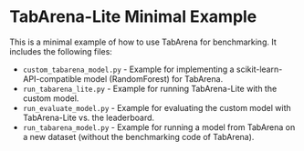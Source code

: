 # TabArena-Lite Minimal Example

This is a minimal example of how to use TabArena for benchmarking. 
It includes the following files:

- `custom_tabarena_model.py` - Example for implementing a scikit-learn-API-compatible 
  model (RandomForest) for TabArena.
- `run_tabarena_lite.py` - Example for running TabArena-Lite with the custom model.
- `run_evaluate_model.py` - Example for evaluating the custom model with TabArena-Lite vs. the leaderboard.
- `run_tabarena_model.py` - Example for running a model from TabArena on a new dataset (without the benchmarking code of TabArena).